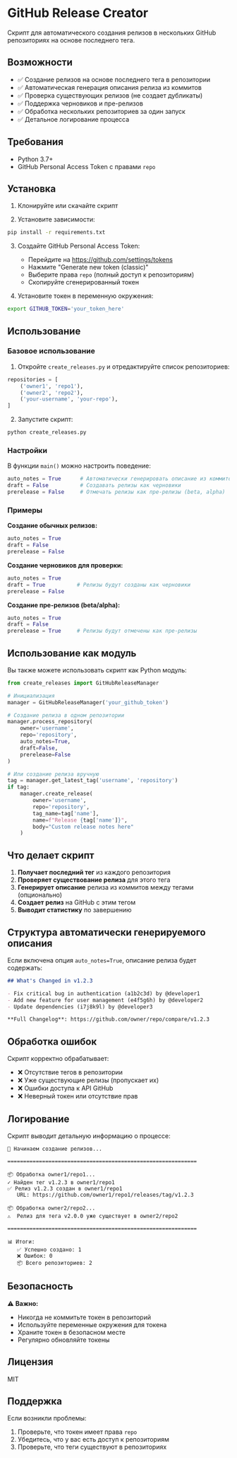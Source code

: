 # GitHub Release Creator

Скрипт для автоматического создания релизов в нескольких GitHub репозиториях на основе последнего тега.

## Возможности

- ✅ Создание релизов на основе последнего тега в репозитории
- ✅ Автоматическая генерация описания релиза из коммитов
- ✅ Проверка существующих релизов (не создает дубликаты)
- ✅ Поддержка черновиков и пре-релизов
- ✅ Обработка нескольких репозиториев за один запуск
- ✅ Детальное логирование процесса

## Требования

- Python 3.7+
- GitHub Personal Access Token с правами `repo`

## Установка

1. Клонируйте или скачайте скрипт

2. Установите зависимости:
```bash
pip install -r requirements.txt
```

3. Создайте GitHub Personal Access Token:
   - Перейдите на https://github.com/settings/tokens
   - Нажмите "Generate new token (classic)"
   - Выберите права `repo` (полный доступ к репозиториям)
   - Скопируйте сгенерированный токен

4. Установите токен в переменную окружения:
```bash
export GITHUB_TOKEN='your_token_here'
```

## Использование

### Базовое использование

1. Откройте `create_releases.py` и отредактируйте список репозиториев:

```python
repositories = [
    ('owner1', 'repo1'),
    ('owner2', 'repo2'),
    ('your-username', 'your-repo'),
]
```

2. Запустите скрипт:
```bash
python create_releases.py
```

### Настройки

В функции `main()` можно настроить поведение:

```python
auto_notes = True      # Автоматически генерировать описание из коммитов
draft = False          # Создавать релизы как черновики
prerelease = False     # Отмечать релизы как пре-релизы (beta, alpha)
```

### Примеры

**Создание обычных релизов:**
```python
auto_notes = True
draft = False
prerelease = False
```

**Создание черновиков для проверки:**
```python
auto_notes = True
draft = True          # Релизы будут созданы как черновики
prerelease = False
```

**Создание пре-релизов (beta/alpha):**
```python
auto_notes = True
draft = False
prerelease = True     # Релизы будут отмечены как пре-релизы
```

## Использование как модуль

Вы также можете использовать скрипт как Python модуль:

```python
from create_releases import GitHubReleaseManager

# Инициализация
manager = GitHubReleaseManager('your_github_token')

# Создание релиза в одном репозитории
manager.process_repository(
    owner='username',
    repo='repository',
    auto_notes=True,
    draft=False,
    prerelease=False
)

# Или создание релиза вручную
tag = manager.get_latest_tag('username', 'repository')
if tag:
    manager.create_release(
        owner='username',
        repo='repository',
        tag_name=tag['name'],
        name=f"Release {tag['name']}",
        body="Custom release notes here"
    )
```

## Что делает скрипт

1. **Получает последний тег** из каждого репозитория
2. **Проверяет существование релиза** для этого тега
3. **Генерирует описание** релиза из коммитов между тегами (опционально)
4. **Создает релиз** на GitHub с этим тегом
5. **Выводит статистику** по завершению

## Структура автоматически генерируемого описания

Если включена опция `auto_notes=True`, описание релиза будет содержать:

```markdown
## What's Changed in v1.2.3

- Fix critical bug in authentication (a1b2c3d) by @developer1
- Add new feature for user management (e4f5g6h) by @developer2
- Update dependencies (i7j8k9l) by @developer3

**Full Changelog**: https://github.com/owner/repo/compare/v1.2.3
```

## Обработка ошибок

Скрипт корректно обрабатывает:
- ❌ Отсутствие тегов в репозитории
- ❌ Уже существующие релизы (пропускает их)
- ❌ Ошибки доступа к API GitHub
- ❌ Неверный токен или отсутствие прав

## Логирование

Скрипт выводит детальную информацию о процессе:

```
🚀 Начинаем создание релизов...

============================================================

📦 Обработка owner1/repo1...
✓ Найден тег v1.2.3 в owner1/repo1
✅ Релиз v1.2.3 создан в owner1/repo1
   URL: https://github.com/owner1/repo1/releases/tag/v1.2.3

📦 Обработка owner2/repo2...
⚠️  Релиз для тега v2.0.0 уже существует в owner2/repo2

============================================================

📊 Итоги:
   ✅ Успешно создано: 1
   ❌ Ошибок: 0
   📦 Всего репозиториев: 2
```

## Безопасность

⚠️ **Важно:**
- Никогда не коммитьте токен в репозиторий
- Используйте переменные окружения для токена
- Храните токен в безопасном месте
- Регулярно обновляйте токены

## Лицензия

MIT

## Поддержка

Если возникли проблемы:
1. Проверьте, что токен имеет права `repo`
2. Убедитесь, что у вас есть доступ к репозиториям
3. Проверьте, что теги существуют в репозиториях
